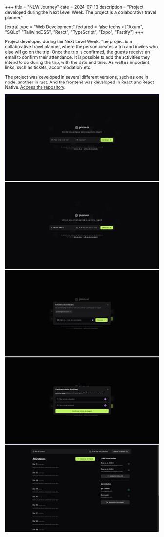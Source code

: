 +++
title = "NLW Journey"
date = 2024-07-13
description = "Project developed during the Next Level Week. The project is a collaborative travel planner."

[extra]
type = "Web Development"
featured = false
techs = ["Axum", "SQLx", "TailwindCSS", "React", "TypeScript", "Expo", "Fastify"]
+++

Project developed during the Next Level Week. The project is a collaborative travel planner, where the person creates a trip and invites who else will go on the trip. Once the trip is confirmed, the guests receive an email to confirm their attendance. It is possible to add the activities they intend to do during the trip, with the date and time. As well as important links, such as tickets, accommodation, etc.

The project was developed in several different versions, such as one in node, another in rust. And the frontend was developed in React and React Native. [Access the repository](https://github.com/igorgcardoso/NLW-journey).

![Home](./assets/home.png)
![Home com informações](./assets/home_with_info.png)
![convites](./assets/invites.png)
![Confirmação da viagem](./assets/trip_confirmation.png)
![Detalhes da viagem](./assets/trip_details.png)
